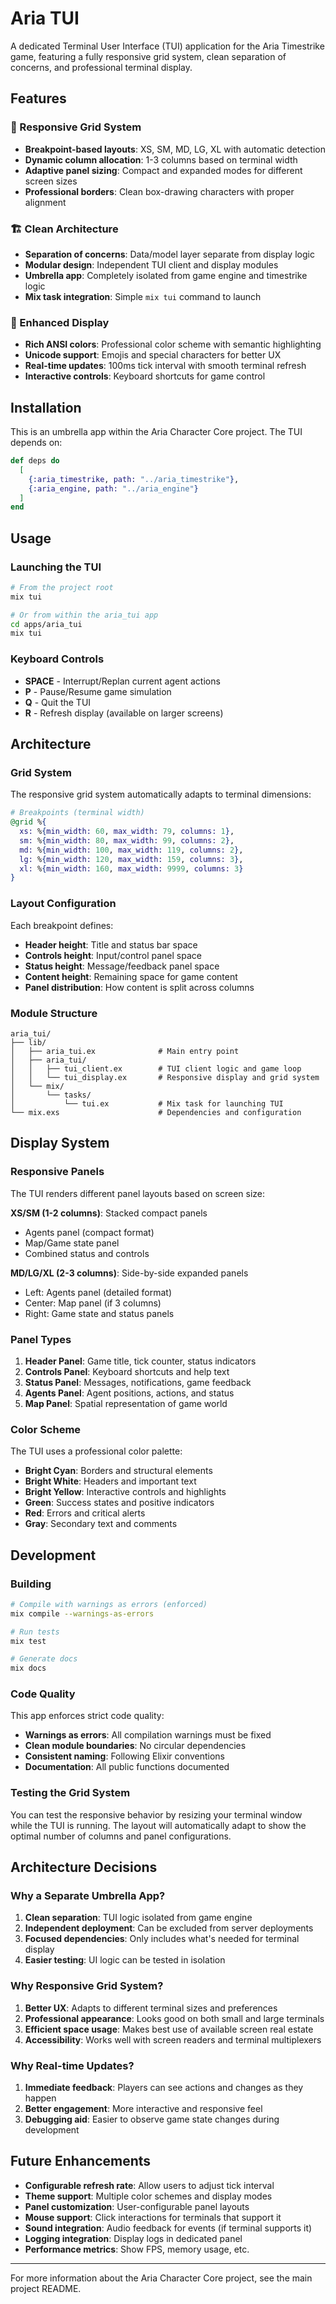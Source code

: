 # Aria TUI

A dedicated Terminal User Interface (TUI) application for the Aria Timestrike game, featuring a fully responsive grid system, clean separation of concerns, and professional terminal display.

## Features

### 🎯 Responsive Grid System
- **Breakpoint-based layouts**: XS, SM, MD, LG, XL with automatic detection
- **Dynamic column allocation**: 1-3 columns based on terminal width
- **Adaptive panel sizing**: Compact and expanded modes for different screen sizes
- **Professional borders**: Clean box-drawing characters with proper alignment

### 🏗️ Clean Architecture
- **Separation of concerns**: Data/model layer separate from display logic
- **Modular design**: Independent TUI client and display modules
- **Umbrella app**: Completely isolated from game engine and timestrike logic
- **Mix task integration**: Simple `mix tui` command to launch

### 🎨 Enhanced Display
- **Rich ANSI colors**: Professional color scheme with semantic highlighting
- **Unicode support**: Emojis and special characters for better UX
- **Real-time updates**: 100ms tick interval with smooth terminal refresh
- **Interactive controls**: Keyboard shortcuts for game control

## Installation

This is an umbrella app within the Aria Character Core project. The TUI depends on:

```elixir
def deps do
  [
    {:aria_timestrike, path: "../aria_timestrike"},
    {:aria_engine, path: "../aria_engine"}
  ]
end
```

## Usage

### Launching the TUI

```bash
# From the project root
mix tui

# Or from within the aria_tui app
cd apps/aria_tui
mix tui
```

### Keyboard Controls

- **SPACE** - Interrupt/Replan current agent actions
- **P** - Pause/Resume game simulation
- **Q** - Quit the TUI
- **R** - Refresh display (available on larger screens)

## Architecture

### Grid System

The responsive grid system automatically adapts to terminal dimensions:

```elixir
# Breakpoints (terminal width)
@grid %{
  xs: %{min_width: 60, max_width: 79, columns: 1},
  sm: %{min_width: 80, max_width: 99, columns: 2},
  md: %{min_width: 100, max_width: 119, columns: 2},
  lg: %{min_width: 120, max_width: 159, columns: 3},
  xl: %{min_width: 160, max_width: 9999, columns: 3}
}
```

### Layout Configuration

Each breakpoint defines:
- **Header height**: Title and status bar space
- **Controls height**: Input/control panel space  
- **Status height**: Message/feedback panel space
- **Content height**: Remaining space for game content
- **Panel distribution**: How content is split across columns

### Module Structure

```
aria_tui/
├── lib/
│   ├── aria_tui.ex              # Main entry point
│   ├── aria_tui/
│   │   ├── tui_client.ex        # TUI client logic and game loop
│   │   └── tui_display.ex       # Responsive display and grid system
│   └── mix/
│       └── tasks/
│           └── tui.ex           # Mix task for launching TUI
└── mix.exs                      # Dependencies and configuration
```

## Display System

### Responsive Panels

The TUI renders different panel layouts based on screen size:

**XS/SM (1-2 columns)**: Stacked compact panels
- Agents panel (compact format)
- Map/Game state panel
- Combined status and controls

**MD/LG/XL (2-3 columns)**: Side-by-side expanded panels
- Left: Agents panel (detailed format)
- Center: Map panel (if 3 columns)
- Right: Game state and status panels

### Panel Types

1. **Header Panel**: Game title, tick counter, status indicators
2. **Controls Panel**: Keyboard shortcuts and help text
3. **Status Panel**: Messages, notifications, game feedback
4. **Agents Panel**: Agent positions, actions, and status
5. **Map Panel**: Spatial representation of game world

### Color Scheme

The TUI uses a professional color palette:
- **Bright Cyan**: Borders and structural elements
- **Bright White**: Headers and important text
- **Bright Yellow**: Interactive controls and highlights
- **Green**: Success states and positive indicators
- **Red**: Errors and critical alerts
- **Gray**: Secondary text and comments

## Development

### Building

```bash
# Compile with warnings as errors (enforced)
mix compile --warnings-as-errors

# Run tests
mix test

# Generate docs
mix docs
```

### Code Quality

This app enforces strict code quality:
- **Warnings as errors**: All compilation warnings must be fixed
- **Clean module boundaries**: No circular dependencies
- **Consistent naming**: Following Elixir conventions
- **Documentation**: All public functions documented

### Testing the Grid System

You can test the responsive behavior by resizing your terminal window while the TUI is running. The layout will automatically adapt to show the optimal number of columns and panel configurations.

## Architecture Decisions

### Why a Separate Umbrella App?

1. **Clean separation**: TUI logic isolated from game engine
2. **Independent deployment**: Can be excluded from server deployments
3. **Focused dependencies**: Only includes what's needed for terminal display
4. **Easier testing**: UI logic can be tested in isolation

### Why Responsive Grid System?

1. **Better UX**: Adapts to different terminal sizes and preferences
2. **Professional appearance**: Looks good on both small and large terminals
3. **Efficient space usage**: Makes best use of available screen real estate
4. **Accessibility**: Works well with screen readers and terminal multiplexers

### Why Real-time Updates?

1. **Immediate feedback**: Players can see actions and changes as they happen
2. **Better engagement**: More interactive and responsive feel
3. **Debugging aid**: Easier to observe game state changes during development

## Future Enhancements

- **Configurable refresh rate**: Allow users to adjust tick interval
- **Theme support**: Multiple color schemes and display modes
- **Panel customization**: User-configurable panel layouts
- **Mouse support**: Click interactions for terminals that support it
- **Sound integration**: Audio feedback for events (if terminal supports it)
- **Logging integration**: Display logs in dedicated panel
- **Performance metrics**: Show FPS, memory usage, etc.

---

For more information about the Aria Character Core project, see the main project README.

